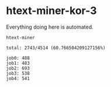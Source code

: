 # htext-miner-kor-3

Everything doing here is automated.

```
htext-miner

total: 2743/4514 (60.766504209127156%)

job0: 488
job1: 483
job2: 693
job3: 538
job4: 541
```